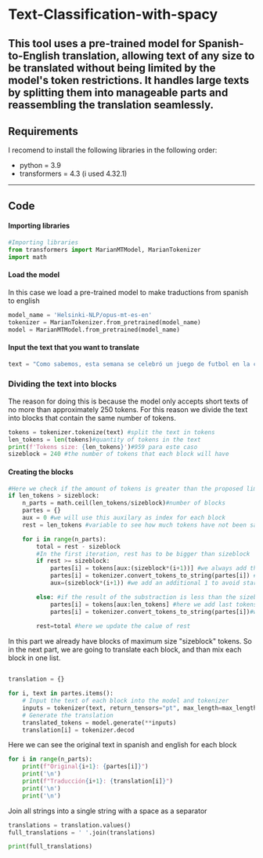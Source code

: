 # Text-Classification-with-spacy
This tool uses a pre-trained model for Spanish-to-English translation, allowing text of any size to be translated without being limited by the model's token restrictions. It handles large texts by splitting them into manageable parts and reassembling the translation seamlessly.
---
## Requirements 

I recomend to install the following libraries in the following order:
- python = 3.9
- transformers = 4.3 (i used 4.32.1)

---
## Code
#### Importing libraries 
```python
#Importing libraries
from transformers import MarianMTModel, MarianTokenizer
import math
```
#### Load the model 
In this case we load a pre-trained model to make traductions from spanish to english
```python
model_name = 'Helsinki-NLP/opus-mt-es-en'
tokenizer = MarianTokenizer.from_pretrained(model_name)
model = MarianMTModel.from_pretrained(model_name)
```
#### Input the text that you want to translate
```python
text = "Como sabemos, esta semana se celebró un juego de futbol en la ciudad de Monterrey entre los equipos Monterrey e Inter Miami, con Leo Messi en sus filas.  Con motivo de este partido, visitó Monterrey el famoso jugador argentino de futbol Mario Kempes, quién fue campeón del mundo con Argentina en 1978. Durante su visita, Kempes se quejó del tráfico de la ciudad de la siguiente manera: “Lo que hemos visto está bien, lo que pasa es que bueno el tráfico generalmente aquí en México es bastante complicado, y Monterrey no es menos, espero que de cualquier manera que a medida que se vaya acercando esa gran posibilidad de Mundial, se hagan arreglos para que el ida y vuelta sea más fácil”. Por lo demás, sabemos que el tráfico de automóviles no es un problema exclusivo de nuestro país y que lo experimentan muchas ciudades a lo largo del mundo.  Por otro lado, si bien el tráfico no es la única incomodidad que enfrentamos quienes vivimos en áreas urbanas y nos faltarían dedos de las manos para enumerarlas, hemos decidido permanecer en las ciudades por las ventajas que también tienen. De hecho, las ciudades nacieron hace miles de años porque en algún momento resultó conveniente incrementar el contacto entre personas.En un artículo aparecido la pasada semana en la revista “Journal of Archaeological  Method and Theory”, se reportan los resultados de un estudio sobre las primeras etapas de desarrollo de áreas urbanas de baja densidad en Tongatapu. Tongatapu es la isla principal de Tonga, un país insular del Pacífico sur, de 100,000 habitantes, que por su  tamaño ocupa el lugar 186 entre los países del mundo. El artículo fue publicado por Phillip Parton y Geoffrey Clark de la Universidad Nacional de Australia.Como comentan Parton y Clark, Tonga fue primeramente ocupado en el año 900 a.C. y floreció desde el año 1300 d.C, hasta su colapso a inicios del siglo XIX, parcialmente por el impacto de enfermedades introducidas por extranjeros. Durante su esplendor, Tonga desarrolló arquitectura monumental, redes de tráfico comercial e instituciones políticas y sociales. Adicionalmente, dado su aislamiento en medio del océano Pacífico, los asentamientos urbanos primitivos de Tonga se desarrollaron sin influencia externa, y su estudio revela información valiosa sobre la evolución urbana. En su investigación, Parton y Clark utilizaron datos topográficos de Tongatapu obtenidos mediante la técnica de Lidar, que consiste en lanzar un haz de luz láser desde un avión hacia la superficie del terreno, midiendo el tiempo que tarda en regresar después de reflejarse en dicha superficie. A partir de este tiempo, es posible determinar las  elevaciones y depresiones del terreno. El uso del Lidar proporciona una enorme cantidad de datos que no es posible obtener por medio de los arqueológicos tradicionales. En particular, Parton y Clark estaban interesados en localizar montículos artificiales de tierra que son comunes en Tobgatapu y que se sabe fueron construidos con diferentes propósitos, ya sea como tumbas, o como plataformas para la construcción de casas habitación o espacios públicos. Además de los montículos, el Lidar revela redes de caminos que los enlazan, lo mismo que fortificaciones y construcciones para practicar deporte.Parton y Clark describen el proceso de urbanización de Tobgatapu, que se iniciaría cuando se incrementa la población dentro de los límites de las áreas pobladas  y genera lo que llama efectos de aglomeración: “La aglomeración causa cambios en la forma en la cual están construidos los asentamientos a medida que los pobladores empiezan a hacer un uso más eficiente del espacio y hacen un balance de las ventajas del cambio con los costos que implica. Efectos de aglomeración más grandes estimulan el desarrollo de instituciones sociales a medida que los asentamientos se adaptan a interacciones sociales cada vez mayores. Las instituciones sociales también provocan cambios en la forma en que está construido un asentamiento, al competir por espacios para realizar sus funciones con otros usos de la tierra, como el residencial, de subsistencia y otros usos productivos”. Basados en su estudio, Parton y Clark concluyen que los asentamientos en el Pacífico tienen un potencial considerable para contribuir a debates sobre la formación de asentamientos, la urbanización y la sostenibilidad, y contribuirán a nuestro conocimiento sobre urbanización y desarrollo de sociedades complejas. Ciertamente, entre mejor entendamos el proceso de formación de las ciudades podremos desarrollar medidas para contrarrestar las desventajas que representa vivir en una de ellas.  Una ciudad, sin embargo, es un objeto de estudio muy complejo -incluso más que el clima del planeta- y entender que botones presionar para que cambie en una dirección u otra, no será  algo que logremos en un futuro cercano. No obstante, esperemos que Monterrey pueda mejorar, aunque sea un poquito, el tráfico de la ciudad durante el mundial de futbol"
```
### Dividing the text into blocks
The reason for doing this is because the model only accepts short texts of no more than approximately 250 tokens. For this reason we divide the text into blocks that contain the same number of tokens.

```python
tokens = tokenizer.tokenize(text) #split the text in tokens
len_tokens = len(tokens)#quantity of tokens in the text 
print(f'Tokens size: {len_tokens}')#959 para este caso
sizeblock = 240 #the number of tokens that each block will have
```
#### Creating the blocks
```python
#Here we check if the amount of tokens is greater than the proposed limit
if len_tokens > sizeblock:
    n_parts = math.ceil(len_tokens/sizeblock)#number of blocks
    partes = {}
    aux = 0 #we will use this auxilary as index for each block
    rest = len_tokens #variable to see how much tokens have not been saved in the diffent parts.

    for i in range(n_parts):
        total = rest - sizeblock
        #In the first iteration, rest has to be bigger than sizeblock
        if rest >= sizeblock:
            partes[i] = tokens[aux:(sizeblock*(i+1))] #we always add the sizeblock tokens if the condition pass
            partes[i] = tokenizer.convert_tokens_to_string(partes[i]) #we transform the tokens into text
            aux=(sizeblock*(i+1)) #we add an additional 1 to avoid start with the same token

        else: #if the result of the substraction is less than the sizeblock
            partes[i] = tokens[aux:len_tokens] #here we add last tokens.
            partes[i] = tokenizer.convert_tokens_to_string(partes[i])#we transform the tokens into text
        
        rest=total #here we update the calue of rest
```
In this part we already have blocks of maximum size "sizeblock" tokens. So in the next part, we are going to translate each block, and than mix each block in one list.
```python

translation = {}

for i, text in partes.items():
    # Input the text of each block into the model and tokenizer
    inputs = tokenizer(text, return_tensors="pt", max_length=max_length, truncation=True)
    # Generate the translation
    translated_tokens = model.generate(**inputs)
    translation[i] = tokenizer.decod
```

Here we can see the original text in spanish and english for each block 
```python
for i in range(n_parts):
    print(f"Original{i+1}: {partes[i]}")
    print('\n')
    print(f"Traducción{i+1}: {translation[i]}")
    print('\n')
    print('\n')
```
Join all strings into a single string with a space as a separator
```python
translations = translation.values()
full_translations = ' '.join(translations)

print(full_translations)
```


